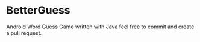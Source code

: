 # BetterGuess
Android Word Guess Game written with Java
feel free to commit and create a pull request.
